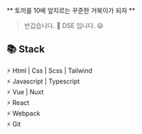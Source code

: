** 토끼를 10배 앞지르는 꾸준한 거북이가 되자 ** 
> 반갑습니다. 👋 DSE 입니다. 😃

**📚 Stack**  
------------------
⚡ Html | Css | Scss | Tailwind    
⚡ Javascript | Typescript  
⚡ Vue | Nuxt  
⚡ React  
⚡ Webpack  
⚡ Git  
